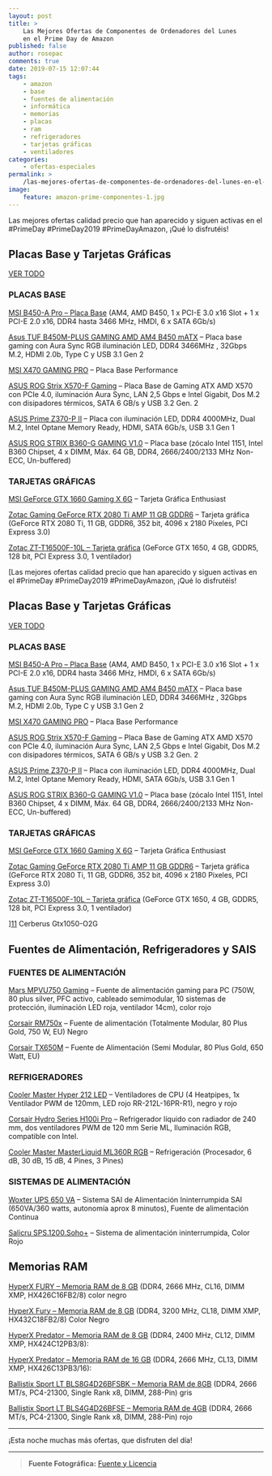 ```yaml
---
layout: post
title: >
    Las Mejores Ofertas de Componentes de Ordenadores del Lunes
    en el Prime Day de Amazon
published: false
author: rosepac
comments: true
date: 2019-07-15 12:07:44
tags:
    - amazon
    - base
    - fuentes de alimentación
    - informática
    - memorias
    - placas
    - ram
    - refrigeradores
    - tarjetas gráficas
    - ventiladores
categories:
    - ofertas-especiales
permalink: >
    /las-mejores-ofertas-de-componentes-de-ordenadores-del-lunes-en-el-prime-day-de-amazon
image:
    feature: amazon-prime-componentes-1.jpg
---
```

Las mejores ofertas calidad precio que han aparecido y siguen activas en el #PrimeDay #PrimeDay2019 #PrimeDayAmazon, ¡Qué lo disfrutéis!

## Placas Base y Tarjetas Gráficas

[VER TODO][1]

### PLACAS BASE

[][2]

[MSI B450-A Pro &#8211; Placa Base][2] (AM4, AMD B450, 1 x PCI-E 3.0 x16 Slot + 1 x PCI-E 2.0 x16, DDR4 hasta 3466 MHz, HMDI, 6 x SATA 6Gb/s)

[][3]

[Asus TUF B450M-PLUS GAMING AMD AM4 B450 mATX][3] &#8211; Placa base gaming con Aura Sync RGB iluminación LED, DDR4 3466MHz , 32Gbps M.2, HDMI 2.0b, Type C y USB 3.1 Gen 2

[][4]

[MSI X470 GAMING PRO][4] &#8211; Placa Base Performance

[][5]

[ASUS ROG Strix X570-F Gaming][5] &#8211; Placa Base de Gaming ATX AMD X570 con PCIe 4.0, iluminación Aura Sync, LAN 2,5 Gbps e Intel Gigabit, Dos M.2 con disipadores térmicos, SATA 6 GB/s y USB 3.2 Gen. 2

[][6]

[ASUS Prime Z370-P II][6] &#8211; Placa con iluminación LED, DDR4 4000MHz, Dual M.2, Intel Optane Memory Ready, HDMI, SATA 6Gb/s, USB 3.1 Gen 1



[ASUS ROG STRIX B360-G GAMING V1.0][7] &#8211; Placa base (zócalo Intel 1151, Intel B360 Chipset, 4 x DIMM, Máx. 64 GB, DDR4, 2666/2400/2133 MHz Non-ECC, Un-buffered)

### TARJETAS GRÁFICAS



[MSI GeForce GTX 1660 Gaming X 6G][8] &#8211; Tarjeta Gráfica Enthusiast



[Zotac Gaming GeForce RTX 2080 Ti AMP 11 GB GDDR6][9] &#8211; Tarjeta gráfica (GeForce RTX 2080 Ti, 11 GB, GDDR6, 352 bit, 4096 x 2180 Pixeles, PCI Express 3.0)



[Zotac ZT-T16500F-10L &#8211; Tarjeta gráfica][10] (GeForce GTX 1650, 4 GB, GDDR5, 128 bit, PCI Express 3.0, 1 ventilador)



[Las mejores ofertas calidad precio que han aparecido y siguen activas en el #PrimeDay #PrimeDay2019 #PrimeDayAmazon, ¡Qué lo disfrutéis!

## Placas Base y Tarjetas Gráficas

[VER TODO][1]

### PLACAS BASE

[][2]

[MSI B450-A Pro &#8211; Placa Base][2] (AM4, AMD B450, 1 x PCI-E 3.0 x16 Slot + 1 x PCI-E 2.0 x16, DDR4 hasta 3466 MHz, HMDI, 6 x SATA 6Gb/s)

[][3]

[Asus TUF B450M-PLUS GAMING AMD AM4 B450 mATX][3] &#8211; Placa base gaming con Aura Sync RGB iluminación LED, DDR4 3466MHz , 32Gbps M.2, HDMI 2.0b, Type C y USB 3.1 Gen 2

[][4]

[MSI X470 GAMING PRO][4] &#8211; Placa Base Performance

[][5]

[ASUS ROG Strix X570-F Gaming][5] &#8211; Placa Base de Gaming ATX AMD X570 con PCIe 4.0, iluminación Aura Sync, LAN 2,5 Gbps e Intel Gigabit, Dos M.2 con disipadores térmicos, SATA 6 GB/s y USB 3.2 Gen. 2

[][6]

[ASUS Prime Z370-P II][6] &#8211; Placa con iluminación LED, DDR4 4000MHz, Dual M.2, Intel Optane Memory Ready, HDMI, SATA 6Gb/s, USB 3.1 Gen 1



[ASUS ROG STRIX B360-G GAMING V1.0][7] &#8211; Placa base (zócalo Intel 1151, Intel B360 Chipset, 4 x DIMM, Máx. 64 GB, DDR4, 2666/2400/2133 MHz Non-ECC, Un-buffered)

### TARJETAS GRÁFICAS



[MSI GeForce GTX 1660 Gaming X 6G][8] &#8211; Tarjeta Gráfica Enthusiast



[Zotac Gaming GeForce RTX 2080 Ti AMP 11 GB GDDR6][9] &#8211; Tarjeta gráfica (GeForce RTX 2080 Ti, 11 GB, GDDR6, 352 bit, 4096 x 2180 Pixeles, PCI Express 3.0)



[Zotac ZT-T16500F-10L &#8211; Tarjeta gráfica][10] (GeForce GTX 1650, 4 GB, GDDR5, 128 bit, PCI Express 3.0, 1 ventilador)



][11] Cerberus Gtx1050-O2G

## Fuentes de Alimentación, Refrigeradores y SAIS

### FUENTES DE ALIMENTACIÓN



[Mars MPVU750 Gaming][12] &#8211; Fuente de alimentación gaming para PC (750W, 80 plus silver, PFC activo, cableado semimodular, 10 sistemas de protección, iluminación LED roja, ventilador 14cm), color rojo



[Corsair RM750x][13] &#8211; Fuente de alimentación (Totalmente Modular, 80 Plus Gold, 750 W, EU) Negro



[Corsair TX650M][14] &#8211; Fuente de Alimentación (Semi Modular, 80 Plus Gold, 650 Watt, EU)

### REFRIGERADORES



[Cooler Master Hyper 212 LED][15] &#8211; Ventiladores de CPU (4 Heatpipes, 1x Ventilador PWM de 120mm, LED rojo RR-212L-16PR-R1), negro y rojo



[Corsair Hydro Series H100i Pro][16] &#8211; Refrigerador líquido con radiador de 240 mm, dos ventiladores PWM de 120 mm Serie ML, Iluminación RGB, compatible con Intel.



[Cooler Master MasterLiquid ML360R RGB][17] &#8211; Refrigeración (Procesador, 6 dB, 30 dB, 15 dB, 4 Pines, 3 Pines)

### SISTEMAS DE ALIMENTACIÓN



[Woxter UPS 650 VA][18] &#8211; Sistema SAI de Alimentación Ininterrumpida SAI (650VA/360 watts, autonomía aprox 8 minutos), Fuente de alimentación Continua



[Salicru SPS.1200.Soho+][19] &#8211; Sistema de alimentación ininterrumpida, Color Rojo

## Memorias RAM



[HyperX FURY &#8211; Memoria RAM de 8 GB][20] (DDR4, 2666 MHz, CL16, DIMM XMP, HX426C16FB2/8) color negro

[HyperX Fury &#8211; Memoria RAM de 8 GB][21] (DDR4, 3200 MHz, CL18, DIMM XMP, HX432C18FB2/8) Color Negro

[HyperX Predator &#8211; Memoria RAM de 8 GB][22] (DDR4, 2400 MHz, CL12, DIMM XMP, HX424C12PB3/8):

[HyperX Predator &#8211; Memoria RAM de 16 GB][23] (DDR4, 2666 MHz, CL13, DIMM XMP, HX426C13PB3/16):



[Ballistix Sport LT BLS8G4D26BFSBK &#8211; Memoria RAM de 8GB][24] (DDR4, 2666 MT/s, PC4-21300, Single Rank x8, DIMM, 288-Pin) gris

[Ballistix Sport LT BLS4G4D26BFSE &#8211; Memoria RAM de 4GB][25] (DDR4, 2666 MT/s, PC4-21300, Single Rank x8, DIMM, 288-Pin) rojo

* * *

¡Esta noche muchas más ofertas, que disfruten del día!

* * *

> **Fuente Fotográfica:** [Fuente y Licencia][26]

 [1]: https://amzn.to/2lujWQ4
 [2]: https://amzn.to/2lceLEl
 [3]: https://amzn.to/2k0OeJE
 [4]: https://amzn.to/2jTRIOm
 [5]: https://amzn.to/2k0XmxV
 [6]: https://amzn.to/2lx413D
 [7]: https://amzn.to/2k0yA0V
 [8]: https://amzn.to/2k0AONP
 [9]: https://amzn.to/2jTzRqR
 [10]: https://amzn.to/2l9EQ71
 [11]: https://amzn.to/2k0VKUS
 [12]: https://amzn.to/2jTHspn
 [13]: https://amzn.to/2O5ixgS
 [14]: https://amzn.to/2ltgdlN
 [15]: https://amzn.to/2GdJsR4
 [16]: https://amzn.to/2jTZLuy
 [17]: https://amzn.to/2k17xCC
 [18]: https://amzn.to/2ltVw9o
 [19]: https://amzn.to/2jRaA0p
 [20]: https://amzn.to/2jSxBQC
 [21]: https://amzn.to/2jPzVrz
 [22]: https://amzn.to/2lp1Rmr
 [23]: https://amzn.to/2leU5vu
 [24]: https://amzn.to/2lv4PpH
 [25]: https://amzn.to/2jSzaOu
 [26]: https://www.flickr.com/photos/149561324@N03/35747030556 "Fuente de la fotografía utilizada y licencia"